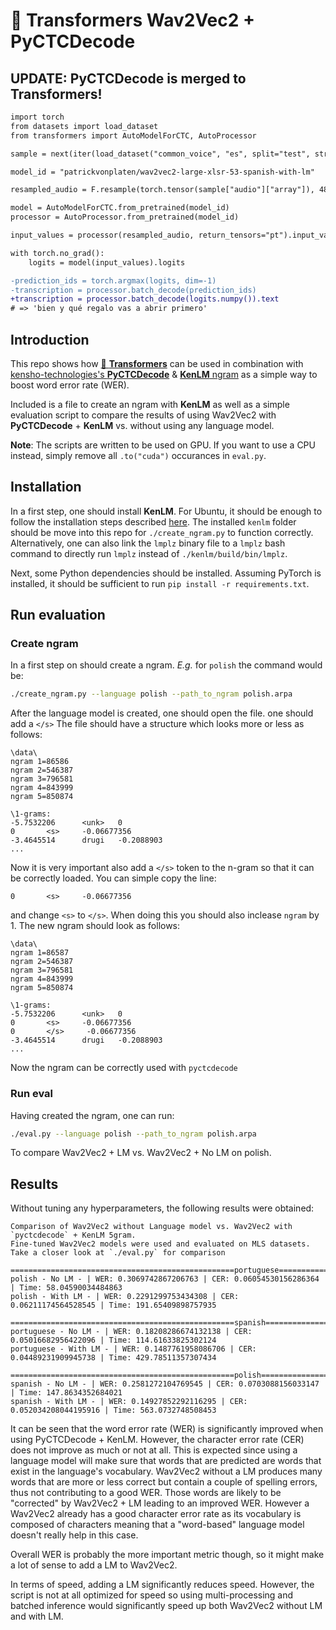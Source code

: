 # 🤗 Transformers Wav2Vec2 + PyCTCDecode

## UPDATE: PyCTCDecode is merged to Transformers!

```diff
import torch
from datasets import load_dataset
from transformers import AutoModelForCTC, AutoProcessor

sample = next(iter(load_dataset("common_voice", "es", split="test", streaming=True)))

model_id = "patrickvonplaten/wav2vec2-large-xlsr-53-spanish-with-lm"

resampled_audio = F.resample(torch.tensor(sample["audio"]["array"]), 48_000, 16_000).numpy()

model = AutoModelForCTC.from_pretrained(model_id)
processor = AutoProcessor.from_pretrained(model_id)

input_values = processor(resampled_audio, return_tensors="pt").input_values

with torch.no_grad():
    logits = model(input_values).logits

-prediction_ids = torch.argmax(logits, dim=-1)
-transcription = processor.batch_decode(prediction_ids)
+transcription = processor.batch_decode(logits.numpy()).text
# => 'bien y qué regalo vas a abrir primero'
```

## Introduction

This repo shows how [🤗 **Transformers**](https://github.com/huggingface/transformers) can be used in combination
with [kensho-technologies's **PyCTCDecode**](https://github.com/kensho-technologies/pyctcdecode) & [**KenLM** ngram](https://github.com/kpu/kenlm) 
as a simple way to boost word error rate (WER).

Included is a file to create an ngram with **KenLM** as well as a simple evaluation script to 
compare the results of using Wav2Vec2 with **PyCTCDecode** + **KenLM** vs. without using any language model.


**Note**: The scripts are written to be used on GPU. If you want to use a CPU instead, 
simply remove all `.to("cuda")` occurances in `eval.py`.

## Installation

In a first step, one should install **KenLM**. For Ubuntu, it should be enough to follow the installation steps 
described [here](https://github.com/kpu/kenlm/blob/master/BUILDING). The installed `kenlm` folder 
should be move into this repo for `./create_ngram.py` to function correctly. Alternatively, one can also 
link the `lmplz` binary file to a `lmplz` bash command to directly run `lmplz` instead of `./kenlm/build/bin/lmplz`.

Next, some Python dependencies should be installed. Assuming PyTorch is installed, it should be sufficient to run
`pip install -r requirements.txt`.

## Run evaluation


### Create ngram

In a first step on should create a ngram. *E.g.* for `polish` the command would be:

```bash
./create_ngram.py --language polish --path_to_ngram polish.arpa
```

After the language model is created, one should open the file. one should add a `</s>`
The file should have a structure which looks more or less as follows:

```
\data\        
ngram 1=86586
ngram 2=546387
ngram 3=796581           
ngram 4=843999             
ngram 5=850874              
                                                  
\1-grams:
-5.7532206      <unk>   0
0       <s>     -0.06677356                                                                            
-3.4645514      drugi   -0.2088903
...
```

Now it is very important also add a `</s>` token to the n-gram
so that it can be correctly loaded. You can simple copy the line:

`0       <s>     -0.06677356`

and change `<s>` to `</s>`. When doing this you should also inclease `ngram` by 1.
The new ngram should look as follows:

```
\data\
ngram 1=86587
ngram 2=546387
ngram 3=796581
ngram 4=843999
ngram 5=850874

\1-grams:
-5.7532206      <unk>   0
0       <s>     -0.06677356
0       </s>     -0.06677356
-3.4645514      drugi   -0.2088903
...
```

Now the ngram can be correctly used with `pyctcdecode`


### Run eval

Having created the ngram, one can run:

```bash
./eval.py --language polish --path_to_ngram polish.arpa
```

To compare Wav2Vec2 + LM vs. Wav2Vec2 + No LM on polish.


## Results

Without tuning any hyperparameters, the following results were obtained:

```
Comparison of Wav2Vec2 without Language model vs. Wav2Vec2 with `pyctcdecode` + KenLM 5gram.
Fine-tuned Wav2Vec2 models were used and evaluated on MLS datasets.
Take a closer look at `./eval.py` for comparison

==================================================portuguese==================================================
polish - No LM - | WER: 0.3069742867206763 | CER: 0.06054530156286364 | Time: 58.04590034484863
polish - With LM - | WER: 0.2291299753434308 | CER: 0.06211174564528545 | Time: 191.65409898757935

==================================================spanish==================================================
portuguese - No LM - | WER: 0.18208286674132138 | CER: 0.05016682956422096 | Time: 114.61633825302124
portuguese - With LM - | WER: 0.1487761958086706 | CER: 0.04489231909945738 | Time: 429.78511357307434

==================================================polish==================================================
spanish - No LM - | WER: 0.2581272104769545 | CER: 0.0703088156033147 | Time: 147.8634352684021
spanish - With LM - | WER: 0.14927852292116295 | CER: 0.052034208044195916 | Time: 563.0732748508453
```

It can be seen that the word error rate (WER) is significantly improved when using PyCTCDecode + KenLM. 
However, the character error rate (CER) does not improve as much or not at all.
This is expected since using a language model will make sure that words that are predicted are words that exist in the language's vocabulary. 
Wav2Vec2 without a LM produces many words that are more or less correct but contain a couple of spelling errors, thus not contributing to a good WER.
Those words are likely to be "corrected" by Wav2Vec2 + LM leading to an improved WER. However a Wav2Vec2 already has a good character error rate as its 
vocabulary is composed of characters meaning that a "word-based" language model doesn't really help in this case.

Overall WER is probably the more important metric though, so it might make a lot of sense to add a LM to Wav2Vec2. 

In terms of speed, adding a LM significantly reduces speed. However, the script is not at all optimized for speed 
so using multi-processing and batched inference would significantly speed up both Wav2Vec2 without LM and with LM.
